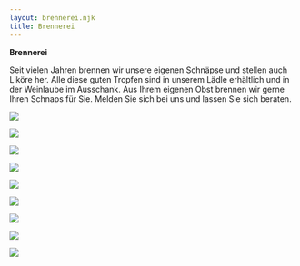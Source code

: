 ```yaml
---
layout: brennerei.njk
title: Brennerei
---
```

**Brennerei**

Seit vielen Jahren brennen wir unsere eigenen Schnäpse und stellen auch Liköre her. Alle diese guten Tropfen sind in unserem Lädle erhältlich und in der Weinlaube im Ausschank. Aus Ihrem eigenen Obst brennen wir gerne Ihren Schnaps für Sie. Melden Sie sich bei uns und lassen Sie sich beraten.

![](/assets/img/03_brennerei_volz_01.jpeg)

![](/assets/img/03_brennerei_volz_02.jpeg)

![](/assets/img/03_brennerei_volz_03.jpeg)

![](/assets/img/03_brennerei_volz_04.jpeg)

![](/assets/img/03_brennerei_volz_05.jpeg)

![](/assets/img/03_brennerei_volz_06.jpeg)

![](/assets/img/03_brennerei_volz_07.jpeg)

![](/assets/img/03_brennerei_volz_08.jpeg)

![](/assets/img/03_brennerei/03_brennerei_01.jpg)
